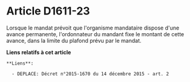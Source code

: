 # Article D1611-23

Lorsque le mandat prévoit que l'organisme mandataire dispose d'une avance permanente, l'ordonnateur du mandant fixe le
montant de cette avance, dans la limite du plafond prévu par le mandat.

**Liens relatifs à cet article**

	**Liens**:

	  - DEPLACE: Décret n°2015-1670 du 14 décembre 2015 - art. 2
